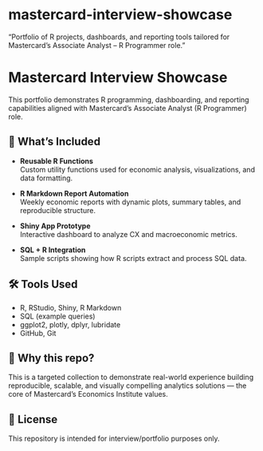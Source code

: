 # mastercard-interview-showcase
“Portfolio of R projects, dashboards, and reporting tools tailored for Mastercard’s Associate Analyst – R Programmer role.”
# Mastercard Interview Showcase

This portfolio demonstrates R programming, dashboarding, and reporting capabilities aligned with Mastercard’s Associate Analyst (R Programmer) role.

## 🎯 What’s Included

- **Reusable R Functions**  
  Custom utility functions used for economic analysis, visualizations, and data formatting.

- **R Markdown Report Automation**  
  Weekly economic reports with dynamic plots, summary tables, and reproducible structure.

- **Shiny App Prototype**  
  Interactive dashboard to analyze CX and macroeconomic metrics.

- **SQL + R Integration**  
  Sample scripts showing how R scripts extract and process SQL data.

## 🛠️ Tools Used
- R, RStudio, Shiny, R Markdown
- SQL (example queries)
- ggplot2, plotly, dplyr, lubridate
- GitHub, Git

## 📢 Why this repo?

This is a targeted collection to demonstrate real-world experience building reproducible, scalable, and visually compelling analytics solutions — the core of Mastercard’s Economics Institute values.

## 📄 License
This repository is intended for interview/portfolio purposes only.
